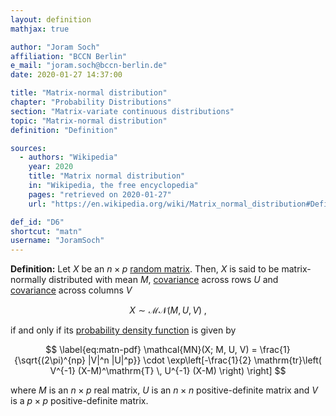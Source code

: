 ```yaml
---
layout: definition
mathjax: true

author: "Joram Soch"
affiliation: "BCCN Berlin"
e_mail: "joram.soch@bccn-berlin.de"
date: 2020-01-27 14:37:00

title: "Matrix-normal distribution"
chapter: "Probability Distributions"
section: "Matrix-variate continuous distributions"
topic: "Matrix-normal distribution"
definition: "Definition"

sources:
  - authors: "Wikipedia"
    year: 2020
    title: "Matrix normal distribution"
    in: "Wikipedia, the free encyclopedia"
    pages: "retrieved on 2020-01-27"
    url: "https://en.wikipedia.org/wiki/Matrix_normal_distribution#Definition"

def_id: "D6"
shortcut: "matn"
username: "JoramSoch"
---
```



**Definition:** Let $X$ be an $n \times p$ [random matrix](/D/rmat). Then, $X$ is said to be matrix-normally distributed with mean $M$, [covariance](/D/covmat) across rows $U$ and [covariance](/D/covmat) across columns $V$

$$ \label{eq:matn}
X \sim \mathcal{MN}(M, U, V) \; ,
$$

if and only if its [probability density function](/D/pdf) is given by

$$ \label{eq:matn-pdf}
\mathcal{MN}(X; M, U, V) = \frac{1}{\sqrt{(2\pi)^{np} |V|^n |U|^p}} \cdot \exp\left[-\frac{1}{2} \mathrm{tr}\left( V^{-1} (X-M)^\mathrm{T} \, U^{-1} (X-M) \right) \right]
$$

where $M$ is an $n \times p$ real matrix, $U$ is an $n \times n$ positive-definite matrix and $V$ is a $p \times p$ positive-definite matrix.